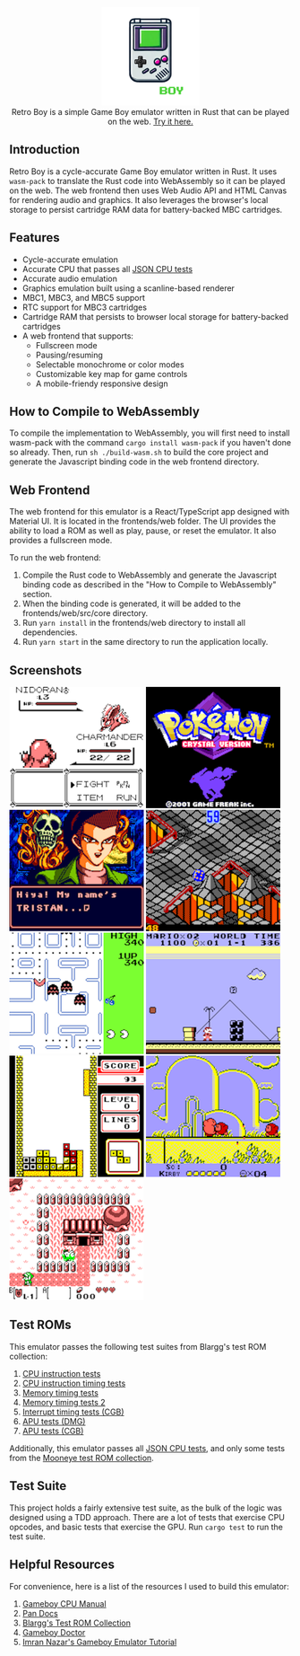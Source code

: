 <p align="center">
  <img src="images/logo.png" width="175px" height="175px">
  <br />
  Retro Boy is a simple Game Boy emulator written in Rust that can be played on the web. <a href="https://smparsons.github.io/retroboy">Try it here.</a>
</p>

## Introduction

Retro Boy is a cycle-accurate Game Boy emulator written in Rust. It uses `wasm-pack` to translate the Rust code into WebAssembly so it can be played on the web. The web frontend then uses Web Audio API and HTML Canvas for rendering audio and graphics. It also leverages the browser's local storage to persist cartridge RAM data for battery-backed MBC cartridges.

## Features

- Cycle-accurate emulation
- Accurate CPU that passes all [JSON CPU tests](https://github.com/adtennant/GameboyCPUTests)
- Accurate audio emulation
- Graphics emulation built using a scanline-based renderer
- MBC1, MBC3, and MBC5 support
- RTC support for MBC3 cartridges
- Cartridge RAM that persists to browser local storage for battery-backed cartridges
- A web frontend that supports:
  - Fullscreen mode
  - Pausing/resuming
  - Selectable monochrome or color modes
  - Customizable key map for game controls
  - A mobile-friendy responsive design

## How to Compile to WebAssembly

To compile the implementation to WebAssembly, you will first need to install wasm-pack with the command `cargo install wasm-pack` if you haven't done so already. Then, run `sh ./build-wasm.sh` to build the core project and generate the Javascript binding code in the web frontend directory.

## Web Frontend

The web frontend for this emulator is a React/TypeScript app designed with Material UI. It is located in the frontends/web folder. The UI provides the ability to load a ROM as well as play, pause, or reset the emulator. It also provides a fullscreen mode.

To run the web frontend:

1. Compile the Rust code to WebAssembly and generate the Javascript binding code as described in the "How to Compile to WebAssembly" section.
2. When the binding code is generated, it will be added to the frontends/web/src/core directory.
3. Run `yarn install` in the frontends/web directory to install all dependencies.
4. Run `yarn start` in the same directory to run the application locally.

## Screenshots

<p float="left">
  <img src="images/screenshots/pokemon-red.png" width="240" />
  <img src="images/screenshots/pokemon-crystal.png" width="240" />
  <img src="images/screenshots/yugioh-dds.png" width="240" />
  <img src="images/screenshots/marble-madness.png" width="240" />
  <img src="images/screenshots/pacman.png" width="240" />
  <img src="images/screenshots/super-mario-land.png" width="240" />
  <img src="images/screenshots/tetris.png" width="240" />
  <img src="images/screenshots/kirby.png" width="240" />
  <img src="images/screenshots/links-awakening.png" width="240">
</p>

## Test ROMs

This emulator passes the following test suites from Blargg's test ROM collection:

1. [CPU instruction tests](https://github.com/retrio/gb-test-roms/tree/master/cpu_instrs)
2. [CPU instruction timing tests](https://github.com/retrio/gb-test-roms/tree/master/instr_timing)
3. [Memory timing tests](https://github.com/retrio/gb-test-roms/tree/master/mem_timing)
4. [Memory timing tests 2](https://github.com/retrio/gb-test-roms/tree/master/mem_timing-2)
5. [Interrupt timing tests (CGB)](https://github.com/retrio/gb-test-roms/tree/master/interrupt_time)
6. [APU tests (DMG)](https://github.com/retrio/gb-test-roms/tree/master/dmg_sound)
7. [APU tests (CGB)](https://github.com/retrio/gb-test-roms/tree/master/cgb_sound)

Additionally, this emulator passes all [JSON CPU tests](https://github.com/adtennant/GameboyCPUTests), and
only some tests from the [Mooneye test ROM collection](https://github.com/Gekkio/mooneye-test-suite).

## Test Suite

This project holds a fairly extensive test suite, as the bulk of the logic was designed using a TDD approach. There are a lot of tests that exercise CPU opcodes, and basic tests that exercise the GPU. Run `cargo test` to run the test suite.

## Helpful Resources

For convenience, here is a list of the resources I used to build this emulator:

1. [Gameboy CPU Manual](http://marc.rawer.de/Gameboy/Docs/GBCPUman.pdf)
2. [Pan Docs](https://gbdev.io/pandocs/)
3. [Blargg's Test ROM Collection](https://github.com/retrio/gb-test-roms)
4. [Gameboy Doctor](https://github.com/robert/gameboy-doctor)
5. [Imran Nazar's Gameboy Emulator Tutorial](https://imrannazar.com/series/gameboy-emulation-in-javascript)
